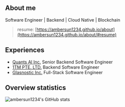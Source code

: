 ## About me
Software Engineer | Backend | Cloud Native | Blockchain
> resume: [https://ambersun1234.github.io/about](https://ambersun1234.github.io/about/#resume)

## Experiences
+ [Quants AI Inc.](https://scantrader.com/) Senior Backend Software Engineer
+ [1TM PTE. LTD.](https://www.1tm.io/) Backend Software Engineer
+ [Glasnostic Inc.](https://glasnostic.com/) Full-Stack Software Engineer

## Overview statistics
![ambersun1234's GitHub stats](https://github-readme-stats.vercel.app/api?username=ambersun1234&count_private=true&show_icons=true&bg_color=ffffff00&text_color=0055ff)

